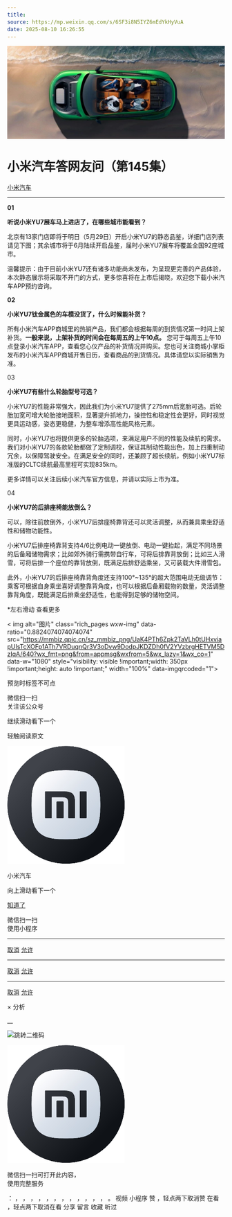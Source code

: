 ```yaml
---
title: 
source: https://mp.weixin.qq.com/s/6SF3i8N5IYZ6mEdYkHyVuA
date: 2025-08-10 16:26:55
---
```


![cover_image](images/img_ba07b239.jpg)


#  小米汽车答网友问（第145集）


[ 小米汽车 ](<javascript:void\(0\);>)

______

  

**01**

**听说小米YU7展车马上进店了，在哪些城市能看到？**

北京有13家门店即将于明日（5月29日）开启小米YU7的静态品鉴，详细门店列表请见下图；其余城市将于6月陆续开启品鉴，届时小米YU7展车将覆盖全国92座城市。

温馨提示：由于目前小米YU7还有诸多功能尚未发布，为呈现更完善的产品体验，本次静态展示将采取不开门的方式，更多惊喜将在上市后揭晓，欢迎您下载小米汽车APP预约咨询。

**02**

**小米YU7钛金属色的车模没货了，什么时候能****补货****？**

所有小米汽车APP商城里的热销产品，我们都会根据每周的到货情况第一时间上架补货。**一般来说，上架补货的时间会在每周五的上午10点。** 您可于每周五上午10点登录小米汽车APP，查看您心仪产品的补货情况并购买。您也可关注商城小掌柜发布的小米汽车APP商城开售日历，查看商品的到货情况。具体请您以实际销售为准。

03

**小米YU7有些什么轮胎型号可选？**

小米YU7的性能非常强大，因此我们为小米YU7提供了275mm后宽胎可选。后轮胎加宽可增大轮胎接地面积，显著提升抓地力，操控性和稳定性会更好，同时视觉更具运动感，姿态更稳健，为整车增添高性能风格元素。

同时，小米YU7也将提供更多的轮胎选项，来满足用户不同的性能及续航的需求。我们对小米YU7的各款轮胎都做了定制调校，保证其制动性能出色，加上四重制动冗余，以保障驾驶安全。在满足安全的同时，还兼顾了超长续航，例如小米YU7标准版的CLTC续航最高里程可实现835km。

更多详情可以关注后续小米汽车官方信息，并请以实际上市为准。

04

**小米YU7的后排座椅能放倒么？**

可以，除往前放倒外，小米YU7后排座椅靠背还可以灵活调整，从而兼具乘坐舒适性和储物功能性。

小米YU7后排座椅靠背支持4/6比例电动一键放倒、电动一键抬起，满足不同场景的后备厢储物需求；比如郊外骑行需携带自行车，可将后排靠背放倒；比如三人滑雪，可将后排一个座位的靠背放倒，既满足后排舒适乘坐，又可装载大件滑雪包。

此外，小米YU7的后排座椅靠背角度还支持100°~135°的超大范围电动无级调节：乘客可根据自身乘坐喜好调整靠背角度，也可以根据后备厢载物的数量，灵活调整靠背角度，既能满足后排乘坐舒适性，也能得到足够的储物空间。

*左右滑动 查看更多

  

  

  

< img alt="图片" class="rich_pages wxw-img" data-ratio="0.8824074074074074" src="https://mmbiz.qpic.cn/sz_mmbiz_png/UaK4PTh6Zpk2TaVLh0tUHxviapUIsTcXOFp1ATh7VRDuqnQr3V3oDvw9DodpJKDZDh0fV2YVzbrgHETVM5DzIqA/640?wx_fmt=png&from=appmsg&wxfrom=5&wx_lazy=1&wx_co=1" data-w="1080" style="visibility: visible !important;width: 350px !important;height: auto !important;" width="100%" data-imgqrcoded="1">[](<>)

预览时标签不可点

微信扫一扫  
关注该公众号

继续滑动看下一个

轻触阅读原文

![img_97d833da.jpg](images/img_97d833da.jpg)

小米汽车 

向上滑动看下一个

[知道了](<javascript:;>)

微信扫一扫  
使用小程序

****

[取消](<javascript:void\(0\);>) [允许](<javascript:void\(0\);>)

****

[取消](<javascript:void\(0\);>) [允许](<javascript:void\(0\);>)

****

[取消](<javascript:void\(0\);>) [允许](<javascript:void\(0\);>)

× 分析

__

![跳转二维码]()

![作者头像](images/img_97d833da.jpg)

微信扫一扫可打开此内容，  
使用完整服务

： ， ， ， ， ， ， ， ， ， ， ， ， 。 视频 小程序 赞 ，轻点两下取消赞 在看 ，轻点两下取消在看 分享 留言 收藏 听过